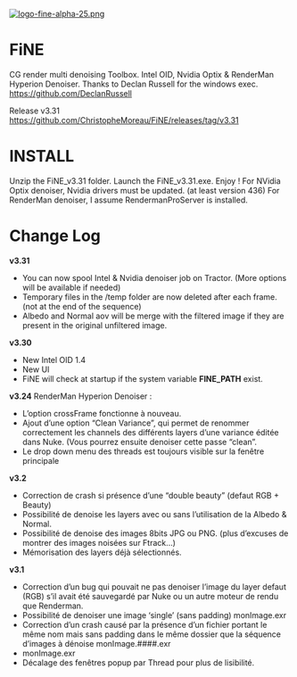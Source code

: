 [![logo-fine-alpha-25.png](https://i.postimg.cc/B6sz8w5P/logo-fine-alpha-25.png)](https://postimg.cc/wtf2Z2G9)
# FiNE
CG render multi denoising Toolbox. 
Intel OID, Nvidia Optix & RenderMan Hyperion Denoiser.
Thanks to Declan Russell for the windows exec.
https://github.com/DeclanRussell

Release v3.31
https://github.com/ChristopheMoreau/FiNE/releases/tag/v3.31

# INSTALL
Unzip the FiNE_v3.31 folder.
Launch the FiNE_v3.31.exe.
Enjoy !
For NVidia Optix denoiser, Nvidia drivers must be updated. (at least version 436)
For RenderMan denoiser, I assume RendermanProServer is installed. 

# Change Log
**v3.31**
- You can now spool Intel & Nvidia denoiser job on Tractor. (More options will be available if needed)
- Temporary files in the /temp folder are now deleted after each frame. (not at the end of the sequence)
- Albedo and Normal aov will be merge with the filtered image if they are present in the original unfiltered image.

**v3.30**
- New Intel OID 1.4
- New UI
- FiNE will check at startup if the system variable **FINE_PATH** exist. 

**v3.24**
RenderMan Hyperion Denoiser :
- L’option crossFrame fonctionne à nouveau.
- Ajout d’une option “Clean Variance”, qui permet de renommer correctement les channels des différents layers d’une variance éditée dans Nuke. (Vous pourrez ensuite denoiser cette passe “clean”.
- Le drop down menu des threads est toujours visible sur la fenêtre principale


**v3.2**
- Correction de crash si présence d’une “double beauty” (defaut RGB + Beauty)
- Possibilité de denoise les layers avec ou sans l’utilisation de la Albedo & Normal.
- Possibilité de denoise des images 8bits JPG ou PNG. (plus d’excuses de montrer des images noisées sur Ftrack…)
- Mémorisation des layers déjà sélectionnés.


**v3.1**
- Correction d’un bug qui pouvait ne pas denoiser l’image du layer defaut (RGB) s’il avait été sauvegardé par Nuke ou un autre moteur de rendu que Renderman.
- Possibilité de denoiser une image ‘single’ (sans padding) monImage.exr
- Correction d’un crash causé par la présence d’un fichier portant le même nom mais sans padding dans le même dossier que la séquence d’images à dénoise monImage.####.exr
- monImage.exr
- Décalage des fenêtres popup par Thread pour plus de lisibilité.
